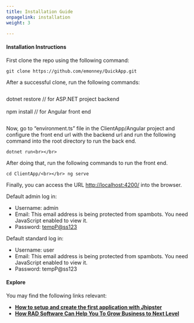 ```yaml
---
title: Installation Guide
onpagelink: installation
weight: 3

---
```


#### **Installation Instructions**

First clone the repo using the following command:

 ```
 git clone https://github.com/emonney/QuickApp.git
```

After a successful clone, run the following commands:

 ```
```
 dotnet restore // for ASP.NET project backend<br></br> npm install // for Angular front end  
``` 
```

Now, go to “environment.ts” file in the ClientApp/Angular project and configure the front end url with the backend url and run the following command into the root directory to run the back end.

 ```
 dotnet run<br></br>
```

After doing that, run the following commands to run the front end.

 ```
 cd ClientApp/<br></br> ng serve
```

Finally, you can access the URL [http://localhost:4200/](https://href.li/?http://localhost:4200/) into the browser.

Default admin log in:

- Username: admin
- Email: <span id="cloakf80a06d06450af0a61989eff8d027f2f">This email address is being protected from spambots. You need JavaScript enabled to view it.</span><script type="text/javascript">document.getElementById('cloakf80a06d06450af0a61989eff8d027f2f').innerHTML='';var prefix='&#109;a'+'i&#108;'+'&#116;o';var path='hr'+'ef'+'=';var addyf80a06d06450af0a61989eff8d027f2f='&#97;dm&#105;n'+'&#64;';addyf80a06d06450af0a61989eff8d027f2f=addyf80a06d06450af0a61989eff8d027f2f+'&#101;b&#101;nm&#111;nn&#101;y'+'&#46;'+'c&#111;m';var addy_textf80a06d06450af0a61989eff8d027f2f='&#97;dm&#105;n'+'&#64;'+'&#101;b&#101;nm&#111;nn&#101;y'+'&#46;'+'c&#111;m';document.getElementById('cloakf80a06d06450af0a61989eff8d027f2f').innerHTML+='<a '+path+'\''+prefix+':'+addyf80a06d06450af0a61989eff8d027f2f+'\'>'+addy_textf80a06d06450af0a61989eff8d027f2f+'<\/a>';</script>
- Password: [tempP@ss123](mailto:tempP@ss123)
 
Default standard log in:

- Username: user
- Email: <span id="cloakdef5c846c1132f23252d638ece51fa11">This email address is being protected from spambots. You need JavaScript enabled to view it.</span><script type="text/javascript">document.getElementById('cloakdef5c846c1132f23252d638ece51fa11').innerHTML='';var prefix='&#109;a'+'i&#108;'+'&#116;o';var path='hr'+'ef'+'=';var addydef5c846c1132f23252d638ece51fa11='&#117;s&#101;r'+'&#64;';addydef5c846c1132f23252d638ece51fa11=addydef5c846c1132f23252d638ece51fa11+'&#101;b&#101;nm&#111;nn&#101;y'+'&#46;'+'c&#111;m';var addy_textdef5c846c1132f23252d638ece51fa11='&#117;s&#101;r'+'&#64;'+'&#101;b&#101;nm&#111;nn&#101;y'+'&#46;'+'c&#111;m';document.getElementById('cloakdef5c846c1132f23252d638ece51fa11').innerHTML+='<a '+path+'\''+prefix+':'+addydef5c846c1132f23252d638ece51fa11+'\'>'+addy_textdef5c846c1132f23252d638ece51fa11+'<\/a>';</script>
- Password: tempP@ss123
 
####  

#### **Explore**

You may find the following links relevant:

- **[ How to setup and create the first application with Jhipster](https://blog.containerize.com/2020/10/28/how-to-setup-and-create-the-first-application-with-jhipster/)**
- **[ How RAD Software Can Help You To Grow Business to Next Level](https://blog.containerize.com/2020/10/23/how-rad-software-can-help-you-to-grow-business-to-next-level/)**
 